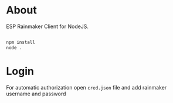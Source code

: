 # About

ESP Rainmaker Client for NodeJS.

```bash

npm install
node .
```

# Login
For automatic authorization open `cred.json` file and add rainmaker username and password
